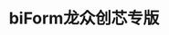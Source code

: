 ﻿---
id: 402
title: "biForm龙众创芯专版"
weight: 402
version: "3.1.005-3"
updateTime: "2022-04-06T15:52:24"
debName: "http://113.24.212.22:8090/upload/file/com.bilive.biformlzcx_3.1.005-3_loongnix_loongarch64.deb"
debSize: "200.6 MB"
command: "/opt/apps/com.bilive.biformlzcx/files/bin/biformlzcx.sh"
compatibility: 3
---
